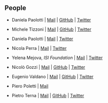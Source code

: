 ## People 


* Daniela Paolotti | [Mail](daniela.paolotti@isi.it) | [GitHub](https://github.com/danielapaolotti) | [Twitter](https://twitter.com/danielapaolotti)
* Michele Tizzoni | [Mail](michele.tizzoni@isi.it) | [GitHub](https://github.com/micheletizzoni) | [Twitter](https://twitter.com/mtizzoni)
* Daniela Paolotti | [Mail](daniela.paolotti@isi.it) | [Twitter](https://twitter.com/danielapaolotti)
* Nicola Perra | [Mail](nicolaperra@gmail.com) | [Twitter](https://twitter.com/net_science)
* Yelena Mejova, *ISI Foundation* | [Mail](yelena.mejova@gmail.com) | [Twitter](https://twitter.com/yelenamejova)
* Nicolò Gozzi | [Mail]( N.Gozzi@gre.ac.uk) | [GitHub](https://github.com/ngozzi) | [Twitter](https://twitter.com/gozzi_nicolo)
* Eugenio Valdano | [Mail](eugenio.valdano@gmail.com) | [GitHub](https://github.com/eugenio-valdano) | [Twitter](https://twitter.com/eugeValdano)
* Piero Poletti | [Mail](poletti@fbk.eu) 

* Pietro Terna | [Mail](pietro.terna@unito.it) | [GitHub](https://github.com/terna) | [Twitter](https://twitter.com/@pietroterna)

